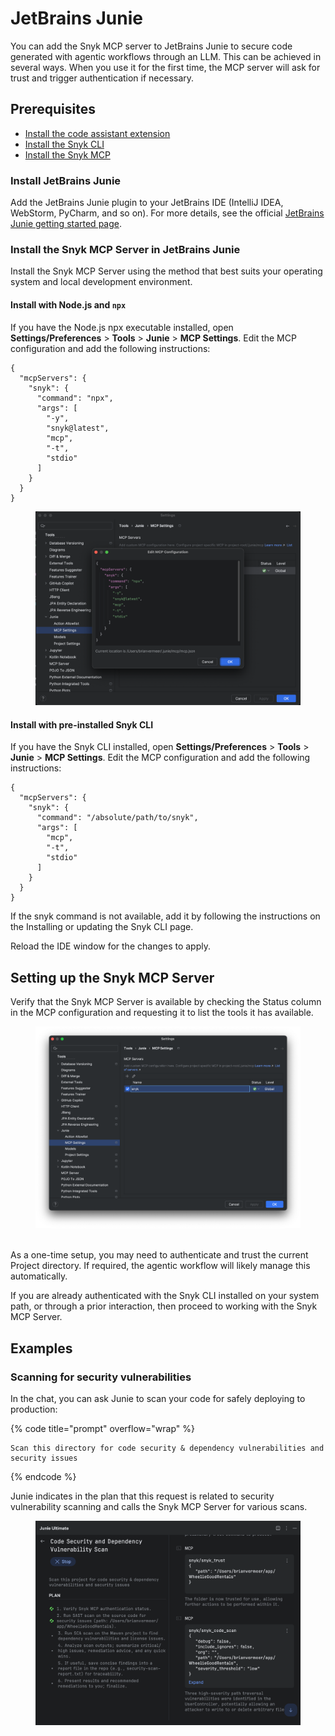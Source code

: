 # JetBrains Junie

You can add the Snyk MCP server to JetBrains Junie to secure code generated with agentic workflows through an LLM. This can be achieved in several ways. When you use it for the first time, the MCP server will ask for trust and trigger authentication if necessary.

## Prerequisites

* [Install the code assistant extension](jetbrains-junie.md#install-jetbrains-junie)
* [Install the Snyk CLI](../../../developer-tools/snyk-cli/install-or-update-the-snyk-cli/)
* [Install the Snyk MCP](jetbrains-junie.md#install-the-snyk-mcp-server-in-jetbrains-junie)

### Install JetBrains Junie

Add the JetBrains Junie plugin to your JetBrains IDE (IntelliJ IDEA, WebStorm, PyCharm, and so on). For more details, see the official [JetBrains Junie getting started page](https://www.jetbrains.com/help/junie/get-started-with-junie.html).

### Install the Snyk MCP Server in JetBrains Junie

Install the Snyk MCP Server using the method that best suits your operating system and local development environment.

#### Install with Node.js and `npx`

If you have the Node.js npx executable installed, open **Settings/Preferences** > **Tools** > **Junie** > **MCP Settings**. Edit the MCP configuration and add the following instructions:

```json5
{
  "mcpServers": {
    "snyk": {
      "command": "npx",
      "args": [
        "-y",
        "snyk@latest",
        "mcp",
        "-t",
        "stdio"
      ]
    }
  }
}
```

<figure><img src="../../../.gitbook/assets/image3 (3).png" alt=""><figcaption></figcaption></figure>

#### Install with pre-installed Snyk CLI

If you have the Snyk CLI installed, open **Settings/Preferences** > **Tools** > **Junie** > **MCP Settings**. Edit the MCP configuration and add the following instructions:

```json5
{
  "mcpServers": {
    "snyk": {
      "command": "/absolute/path/to/snyk",
      "args": [
        "mcp",
        "-t",
        "stdio"
      ]
    }
  }
}
```

If the snyk command is not available, add it by following the instructions on the Installing or updating the Snyk CLI page.

Reload the IDE window for the changes to apply.

## Setting up the Snyk MCP Server

Verify that the Snyk MCP Server is available by checking the Status column in the MCP configuration and requesting it to list the tools it has available.

<figure><img src="../../../.gitbook/assets/image1 (2).png" alt=""><figcaption></figcaption></figure>

\
As a one-time setup, you may need to authenticate and trust the current Project directory. If required, the agentic workflow will likely manage this automatically.

If you are already authenticated with the Snyk CLI installed on your system path, or through a prior interaction, then proceed to working with the Snyk MCP Server.

## Examples

### Scanning for security vulnerabilities

In the chat, you can ask Junie to scan your code for safely deploying to production:

{% code title="prompt" overflow="wrap" %}
```
Scan this directory for code security & dependency vulnerabilities and security issues
```
{% endcode %}

Junie indicates in the plan that this request is related to security vulnerability scanning and calls the Snyk MCP Server for various scans.

<figure><img src="../../../.gitbook/assets/image2 (2).png" alt=""><figcaption></figcaption></figure>

